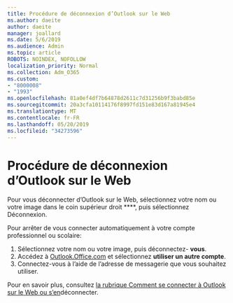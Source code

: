 ```yaml
---
title: Procédure de déconnexion d’Outlook sur le Web
ms.author: daeite
author: daeite
manager: joallard
ms.date: 5/6/2019
ms.audience: Admin
ms.topic: article
ROBOTS: NOINDEX, NOFOLLOW
localization_priority: Normal
ms.collection: Adm_O365
ms.custom:
- "8000008"
- "1993"
ms.openlocfilehash: 81a0ef4df7b64878d2611c7d31256b9f3babd85e
ms.sourcegitcommit: 20a3cfa10114176f8997fd151e83d167a81945e4
ms.translationtype: MT
ms.contentlocale: fr-FR
ms.lasthandoff: 05/20/2019
ms.locfileid: "34273596"
---
```

# <a name="how-to-sign-out-of-outlook-on-the-web"></a>Procédure de déconnexion d’Outlook sur le Web

Pour vous déconnecter d’Outlook sur le Web, sélectionnez votre nom ou votre image dans le coin supérieur droit ****, puis sélectionnez Déconnexion.

Pour arrêter de vous connecter automatiquement à votre compte professionnel ou scolaire:

1. Sélectionnez votre nom ou votre image, puis déconnectez- **vous**.
1. Accédez à [Outlook.Office.com](https://outlook.office.com/) et sélectionnez **utiliser un autre compte**.
1. Connectez-vous à l’aide de l’adresse de messagerie que vous souhaitez utiliser.

Pour en savoir plus, consultez [la rubrique Comment se connecter à Outlook sur le Web ou s’en](https://support.office.com/article/763fab4d-0138-4814-b450-37fc286bcb79)déconnecter.